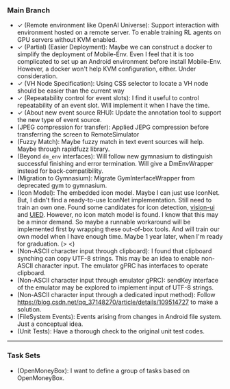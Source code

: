 <!-- vim: set formatoptions+=a: -->

### Main Branch

* ✓ (Remote environment like OpenAI Universe): Support interaction with
  environment hosted on a remote server. To enable training RL agents on GPU
  servers without KVM enabled.
* ✓ (Partial) (Easier Deployment): Maybe we can construct a docker to simplify
  the deployment of Mobile-Env. Even I feel that it is too complicated to set
  up an Android environment before install Mobile-Env. However, a docker won't
  help KVM configuration, either. Under consideration.
* ✓ (VH Node Specification): Using CSS selector to locate a VH node should be
  easier than the current way
* ✓ (Repeatability control for event slots): I find it useful to control
  repeatability of an event slot. Will implement it when I have the time.
* ✓ (About new event source RHU): Update the annotation tool to support the new
  type of event source.
* (JPEG compression for transfer): Applied JEPG compression before transferring
  the screen to RemoteSimulator
* (Fuzzy Match): Maybe fuzzy match in text event sources will help. Maybe
  through rapidfuzz library.
* (Beyond `dm_env` interfaces): Will follow new gymnasium to distinguish
  successful finishing and error termination. Will give a DmEnvWrapper instead
  for back-compatibility.
* (Migration to Gymnasium): Migrate GymInterfaceWrapper from deprecated gym to
  gymnasium.
* (Icon Model): The embedded icon model. Maybe I can just use IconNet. But, I
  didn't find a ready-to-use IconNet implementation. Still need to train an own
  one. Found some candidates for icon detection,
  [vision-ui](https://github.com/Meituan-Dianping/vision-ui) and
  [UIED](https://github.com/MulongXie/UIED). However, no icon match model is
  found. I know that this may be a minor demand. So maybe a runnable workaround
  will be implemented first by wrapping these out-of-box tools. And will train
  our own model when I have enough time. Maybe 1 year later, when I'm ready for
  graduation. (> <)
* (Non-ASCII character input through clipboard): I found that clipboard
  synching can copy UTF-8 strings. This may be an idea to enable non-ASCII
  character input.  The emulator gPRC has interfaces to operate clipboard.
* (Non-ASCII character input through emulator gPRC): sendKey interface of the
  emulator may be explored to implement input of UTF-8 strings.
* (Non-ASCII character input through a dedicated input method): Follow
  <https://blog.csdn.net/qq_37148270/article/details/109514727> to make a
  solution.
* (FileSystem Events): Events arising from changes in Android file system. Just
  a conceptual idea.
* (Unit Tests): Have a thorough check to the original unit test codes.

---

### Task Sets

* (OpenMoneyBox): I want to define a group of tasks based on OpenMoneyBox.

